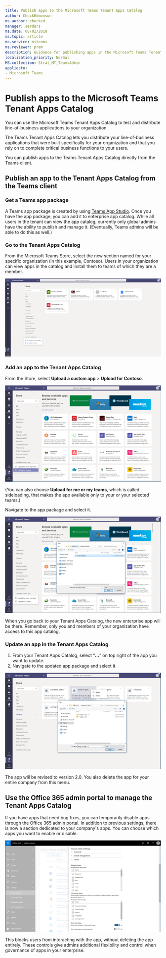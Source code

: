```yaml
---
title: Publish apps to the Microsoft Teams Tenant Apps Catalog
author: ChuckEdmonson
ms.author: chucked
manager: serdars
ms.date: 08/02/2018
ms.topic: article
ms.service: msteams
ms.reviewer: prem
description: Guidance for publishing apps in the Microsoft Teams Tenant Apps Catalog. 
localization_priority: Normal
MS.collection: Strat_MT_TeamsAdmin
appliesto: 
- Microsoft Teams
---
```


Publish apps to the Microsoft Teams Tenant Apps Catalog
=======================================================

You can use the Microsoft Teams Tenant Apps Catalog to test and distribute line-of-business applications to your organization. 

The Teams Tenant Apps Catalog lets you distribute your line-of-business applications that were built specifically for your organization and that you rely on to complete critical business functions to your users. 
 
You can publish apps to the Teams Tenant Apps Catalog directly from the Teams client.

## Publish an app to the Tenant Apps Catalog from the Teams client

### Get a Teams app package

A Teams app package is created by using [Teams App Studio](https://docs.microsoft.com/microsoftteams/platform/get-started/get-started-app-studio). Once you have the app package, you can add it to enterprise app catalog. While all users in the tenant can view the app catalog, currently only global admins have the ability to publish and manage it. (Eventually, Teams admins will be able to do this as well.)

### Go to the Tenant Apps Catalog

From the Microsoft Teams Store, select the new section named for your specific organization (in this example, Contoso). Users in your organization can view apps in the catalog and install them to teams of which they are a member. 

![Screenshot of the Teams App Store showing the app catalog.](media/private-app-store-teams-image01.png)

### Add an app to the Tenant Apps Catalog

From the Store, select **Upload a custom app** > **Upload for Contoso**.

![Screenshot of the Teams App Store showing the app catalog.](media/private-app-store-teams-image02.png)

(You can also choose **Upload for me or my teams**, which is called sideloading, that makes the app available only to your or your selected teams.) 

Navigate to the app package and select it.

![Screenshot of the Teams App Store showing the app catalog.](media/private-app-store-teams-image03.png)

When you go back to your Tenant Apps Catalog, the new enterprise app will be there. Remember, only you and members of your organization have access to this app catalog.

### Update an app in the Tenant Apps Catalog

1. From your Tenant Apps Catalog, select “**…**” on top right of the app you want to update.
2. Navigate to the updated app package and select it.

![Screenshot of the Teams App Store showing the app catalog.](media/private-app-store-teams-image04.png)

The app will be revised to version 2.0. You also delete the app for your entire company from this menu.

## Use the Office 365 admin portal to manage the Tenant Apps Catalog

If you have apps that need bug fixes, you can temporarily disable apps through the Office 365 admin portal. In addition to previous settings, there is now a section dedicated to your company's apps. You can choose which apps you want to enable or disable.

![Screenshot of the Teams App Store showing the app catalog.](media/private-app-store-teams-image05.png)

This blocks users from interacting with the app, without deleting the app entirely. These controls give admins additional flexibility and control when governance of apps in your enterprise. 


